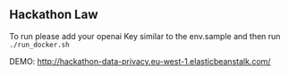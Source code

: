 ## Hackathon Law

To run please add your openai Key similar to the env.sample and then run `./run_docker.sh`

DEMO:
http://hackathon-data-privacy.eu-west-1.elasticbeanstalk.com/
